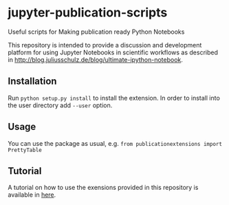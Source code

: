 # jupyter-publication-scripts

Useful scripts for Making publication ready Python Notebooks

This repository is intended to provide a discussion and development platform
for using Jupyter Notebooks in scientific workflows as described in
http://blog.juliusschulz.de/blog/ultimate-ipython-notebook.

## Installation

Run ```python setup.py install``` to install the extension. In order to install into
the user directory add ```--user``` option.

## Usage

You can use the package as usual, e.g. ```from publicationextensions import PrettyTable```

## Tutorial

A tutorial on how to use the exensions provided in this repository is available in [here](../master/tutorial/tutorial.md).
